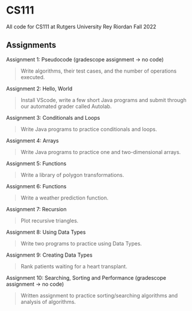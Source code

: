 # CS111

All code for CS111 at Rutgers University
Rey Riordan
Fall 2022

## Assignments

Assignment 1: Pseudocode (gradescope assignment -> no code)
> Write algorithms, their test cases, and the number of operations executed.

Assignment 2: Hello, World
> Install VScode, write a few short Java programs and submit through our automated grader called Autolab.

Assignment 3: Conditionals and Loops
> Write Java programs to practice conditionals and loops.

Assignment 4: Arrays
> Write Java programs to practice one and two-dimensional arrays.

Assignment 5: Functions
> Write a library of polygon transformations.

Assignment 6: Functions
> Write a weather prediction function.

Assignment 7: Recursion
> Plot recursive triangles.

Assignment 8: Using Data Types
> Write two programs to practice using Data Types.

Assignment 9: Creating Data Types
> Rank patients waiting for a heart transplant.

Assignment 10: Searching, Sorting and Performance (gradescope assignment -> no code)
> Written assignment to practice sorting/searching algorithms and analysis of algorithms.